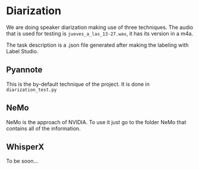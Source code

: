 # Diarization

We are doing speaker diarization making use of three techniques. The audio that is used for testing is ```jueves_a_las_13-27.wav```, it has its version in a m4a. 

The task description is a .json file generated after making the labeling with Label Studio.

## Pyannote

This is the by-default technique of the project. It is done in ```diarization_test.py```

## NeMo

NeMo is the approach of NVIDIA. To use it just go to the folder NeMo that contains all of the information. 

## WhisperX

To be soon...
